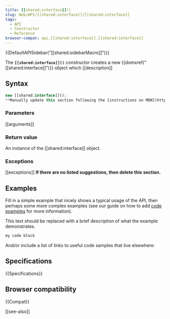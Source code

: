 ```yaml
---
title: [[shared:interface]]()
slug: Web/API/[[shared:interface]]/[[shared:interface]]
tags:
  - API
  - Constructor
  - Reference
browser-compat: api.[[shared:interface]].[[shared:interface]]
---
```

{{DefaultAPISidebar("[[shared:sidebarMacro]]")}}

The **`[[shared:interface]]()`** constructor creates a new {{domxref("[[shared:interface]]")}} object which [[description]]

## Syntax

```js
new [[shared:interface]]();
**Manually update this section following the [instructions on MDN](https://developer.mozilla.org/en-US/docs/MDN/Structures/Syntax_sections), then delete this paragraph.** 
```

### Parameters

[[arguments]]

### Return value

An instance of the [[shared:interface]] object.

### Exceptions

[[exceptions]]
**If there are no listed suggestions, then delete this section.**

## Examples

Fill in a simple example that nicely shows a typical usage of the API, then perhaps some more complex examples (see our guide on how to add [code examples](/en-US/docs/MDN/Contribute/Structures/Code_examples) for more information).

This text should be replaced with a brief description of what the example demonstrates.

```js
my code block
```

And/or include a list of links to useful code samples that live elsewhere:

## Specifications

{{Specifications}}

## Browser compatibility

{{Compat}}

[[see-also]]